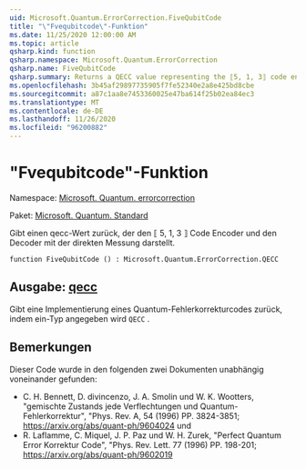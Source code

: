```yaml
---
uid: Microsoft.Quantum.ErrorCorrection.FiveQubitCode
title: "\"Fvequbitcode\"-Funktion"
ms.date: 11/25/2020 12:00:00 AM
ms.topic: article
qsharp.kind: function
qsharp.namespace: Microsoft.Quantum.ErrorCorrection
qsharp.name: FiveQubitCode
qsharp.summary: Returns a QECC value representing the ⟦5, 1, 3⟧ code encoder and decoder with in-place syndrome measurement.
ms.openlocfilehash: 3b45af29897735905f7fe52340e2a8e425bd8cbe
ms.sourcegitcommit: a87c1aa8e7453360025e47ba614f25b02ea84ec3
ms.translationtype: MT
ms.contentlocale: de-DE
ms.lasthandoff: 11/26/2020
ms.locfileid: "96200882"
---
```

# <a name="fivequbitcode-function"></a>"Fvequbitcode"-Funktion

Namespace: [Microsoft. Quantum. errorcorrection](xref:Microsoft.Quantum.ErrorCorrection)

Paket: [Microsoft. Quantum. Standard](https://nuget.org/packages/Microsoft.Quantum.Standard)


Gibt einen qecc-Wert zurück, der den ⟦ 5, 1, 3 ⟧ Code Encoder und den Decoder mit der direkten Messung darstellt.

```qsharp
function FiveQubitCode () : Microsoft.Quantum.ErrorCorrection.QECC
```


## <a name="output--qecc"></a>Ausgabe: [qecc](xref:Microsoft.Quantum.ErrorCorrection.QECC)

Gibt eine Implementierung eines Quantum-Fehlerkorrekturcodes zurück, indem ein-Typ angegeben wird `QECC` .

## <a name="remarks"></a>Bemerkungen

Dieser Code wurde in den folgenden zwei Dokumenten unabhängig voneinander gefunden:

- C. H. Bennett, D. divincenzo, J. A. Smolin und W. K. Wootters, "gemischte Zustands jede Verflechtungen und Quantum-Fehlerkorrektur", "Phys. Rev. A, 54 (1996) PP. 3824-3851; https://arxiv.org/abs/quant-ph/9604024 und
- R. Laflamme, C. Miquel, J. P. Paz und W. H. Zurek, "Perfect Quantum Error Korrektur Code", "Phys. Rev. Lett. 77 (1996) PP. 198-201; https://arxiv.org/abs/quant-ph/9602019